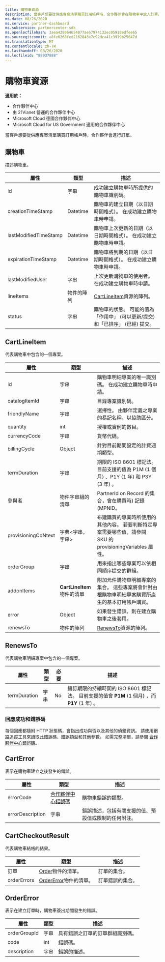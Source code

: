 ```yaml
---
title: 購物車資源
description: 當客戶想要從供應專案清單購買訂用帳戶時，合作夥伴會在購物車中放入訂單。
ms.date: 08/26/2020
ms.service: partner-dashboard
ms.subservice: partnercenter-sdk
ms.openlocfilehash: 3aea428064654077ae67974132ec05918edfee65
ms.sourcegitcommit: a8fe6268fed2162843e7c92dca41c3919b25647d
ms.translationtype: MT
ms.contentlocale: zh-TW
ms.lasthandoff: 08/26/2020
ms.locfileid: "88937888"
---
```

# <a name="cart-resources"></a>購物車資源

**適用於：**

- 合作夥伴中心
- 由 21Vianet 營運的合作夥伴中心
- Microsoft Cloud 德國合作夥伴中心
- Microsoft Cloud for US Government 適用的合作夥伴中心

當客戶想要從供應專案清單購買訂用帳戶時，合作夥伴會進行訂單。

## <a name="cart"></a>購物車

描述購物車。

| 屬性              | 類型             | 描述                                                                                            |
|-----------------------|------------------|--------------------------------------------------------------------------------------------------------|
| id                    | 字串           | 成功建立購物車時所提供的購物車識別碼。                               |
| creationTimeStamp     | Datetime         | 購物車的建立日期（以日期時間格式）。 在成功建立購物車時申請。      |
| lastModifiedTimeStamp | Datetime         | 購物車上次更新的日期（以日期時間格式）。 在成功建立購物車時申請。 |
| expirationTimeStamp   | Datetime         | 購物車將到期的日期（以日期時間格式）。 在成功建立購物車時申請。          |
| lastModifiedUser      | 字串           | 上次更新購物車的使用者。 在成功建立購物車時申請。                          |
| lineItems             | 物件的陣列 | [CartLineItem](#cartlineitem)資源的陣列。                                                   |
| status                | 字串           | 購物車的狀態。 可能的值為「作用中」 (可以更新/提交) 和「已排序」 (已經) 提交。 |

## <a name="cartlineitem"></a>CartLineItem

代表購物車中包含的一個專案。

| 屬性             | 類型                             | 描述                                                                                                                                           |
|----------------------|----------------------------------|-------------------------------------------------------------------------------------------------------------------------------------------------------|
| id                   | 字串                           | 購物車明細專案的唯一識別碼。 在成功建立購物車時申請。                                                                   |
| catalogItemId        | 字串                           | 目錄專案識別碼。                                                                                                                          |
| friendlyName         | 字串                           | 選擇性。 由夥伴定義之專案的易記名稱，以協助區分。                                                                 |
| quantity             | int                              | 授權或實例的數目。                                                                                                                  |
| currencyCode         | 字串                           | 貨幣代碼。                                                                                                                                    |
| billingCycle         | Object                           | 針對目前期間設定的計費週期類型。                                                                                                 |
| termDuration         | 字串                           | 期限的 ISO 8601 標記法。 目前支援的值為 P1M (1 個月) 、P1Y (1 年) 和 P3Y (3 年) 。                                |
| 參與者         | 物件字串組的清單      | PartnerId on Record 的集合，會在購買時) 記錄 (MPNID。                                                                                          |
| provisioningCoNtext  | 字典<字串，字串>       | 布建購買的專案時所使用的其他內容。 若要判斷特定專案需要哪些值，請參閱 SKU 的 provisioningVariables 屬性。 |
| orderGroup           | 字串                           | 用來指出哪些專案可以依相同順序提交的群組。                                                                          |
| addonItems           | **CartLineItem**物件的清單 | 附加元件購物車明細專案的集合。 這些專案將會針對由根購物車明細專案購買所產生的基本訂用帳戶購買。 |
| error                | Object                           | 如果發生錯誤，則在建立購物車之後套用。                                                                                                    |
| renewsTo             | 物件的陣列                 | [RenewsTo](#renewsto)資源的陣列。                                                                            |

## <a name="renewsto"></a>RenewsTo

代表購物車明細專案中包含的一個專案。

| 屬性              | 類型             | 必要        | 描述 |
|-----------------------|------------------|-----------------|-------------------------------------------------------------------------------------------------------------------------|
| termDuration          | 字串           | No              | 續訂期限的持續時間的 ISO 8601 標記法。 目前支援的值會 **P1M** (1 個月) ，而 **P1Y** (1 年) 。 |

### <a name="response-success-and-error-codes"></a>回應成功和錯誤碼

每個回應都隨附 HTTP 狀態碼，會指出成功與否以及其他的偵錯資訊。 請使用網路追蹤工具來讀取此錯誤碼、錯誤類型和其他參數。 如需完整清單，請參閱 [合作夥伴中心錯誤碼](error-codes.md)。

## <a name="carterror"></a>CartError

表示在購物車建立之後發生的錯誤。

| 屬性         | 類型                                   | 描述                                                                                   |
|------------------|----------------------------------------|-----------------------------------------------------------------------------------------------|
| errorCode        | [合作夥伴中心錯誤碼](error-codes.md) | 購物車錯誤的類型。                                                                       |
| errorDescription | 字串                                 | 錯誤描述，包括有關支援的值、預設值或限制的任何附注。 |

## <a name="cartcheckoutresult"></a>CartCheckoutResult

代表購物車結帳的結果。

| 屬性    | 類型                                              | 描述                     |
|-------------|---------------------------------------------------|---------------------------------|
| 訂單      | [Order](order-resources.md#order)物件的清單。         | 訂單的集合。       |
| orderErrors | [OrderError](#ordererror)物件的清單。 | 訂單錯誤的集合。 |

## <a name="ordererror"></a>OrderError

表示在建立訂單時，購物車簽出期間發生的錯誤。

| 屬性     | 類型   | 描述                                     |
|--------------|--------|-------------------------------------------------|
| orderGroupId | 字串 | 具有錯誤之訂單的訂單群組識別碼。 |
| code         | int    | 錯誤碼。                                 |
| description  | 字串 | 錯誤的描述。                   |
